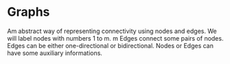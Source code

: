 # Graphs

Am abstract way of representing connectivity using nodes and edges. We will label nodes with numbers 1 to m. m Edges  connect some pairs of nodes. Edges can be either one-directional or bidirectional. Nodes or Edges can have some auxiliary informations.
